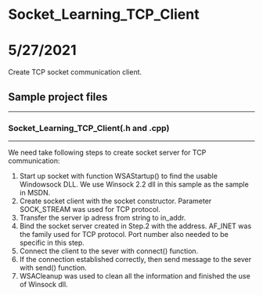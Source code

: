 # Socket_Learning_TCP_Client
# 5/27/2021
Create TCP socket communication client.

## Sample project files
---
### Socket_Learning_TCP_Client(.h and .cpp)
---
We need take following steps to create socket server for TCP communication:
1. Start up socket with function WSAStartup() to find the usable Windowsock DLL. We use Winsock 2.2 dll in this sample as the sample in MSDN.
2. Create socket client with the socket constructor. Parameter SOCK_STREAM was used for TCP protocol.
3. Transfer the server ip adress from string to in_addr.
4. Bind the socket server created in Step.2 with the address. AF_INET was the family used for TCP protocol. Port number also needed to be specific in this step.
5. Connect the client to the sever with connect() function.
6. If the connection established correctly, then send message to the sever with send() function.
7. WSACleanup was used to clean all the information and finished the use of Winsock dll.
 
